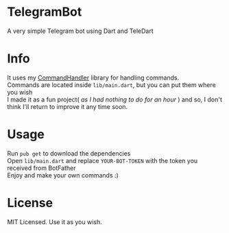 # TelegramBot
A very simple Telegram bot using Dart and TeleDart
  
# Info
It uses my [CommandHandler](https://github.com/theKAKAN/CommandHandler) library for handling commands.  
Commands are located inside ```lib/main.dart```, but you can put them where you wish  
I made it as a fun project( _as I had nothing to do for an hour_ ) and so, I don't think I'll return to improve it any time soon.

# Usage
Run ```pub get``` to download the dependencies  
Open ```lib/main.dart``` and replace ```YOUR-BOT-TOKEN``` with the token you received from BotFather  
Enjoy and make your own commands :)

# License
MIT Licensed. Use it as you wish. 

